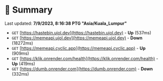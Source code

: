 # 📖 Summary
Last updated: **7/9/2023, 8:16:38 PTG "Asia/Kuala_Lumpur"**

- `GET` [https://hastebin.ujol.dev](https://hastebin.ujol.dev) - **Up** (537ms)
- `GET` [https://memeapi.ujol.dev](https://memeapi.ujol.dev) - **Down** (18272ms)
- `GET` [https://memeapi.cyclic.app](https://memeapi.cyclic.app) - **Up** (909ms)
- `GET` [https://klik.onrender.com/health](https://klik.onrender.com/health) - **Up** (419ms)
- `GET` [https://dumb.onrender.com](https://dumb.onrender.com) - **Down** (332ms)
